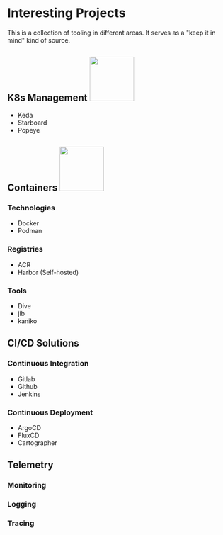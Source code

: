 # Interesting Projects
This is a collection of tooling in different areas. It serves as a "keep it in mind" kind of source. 
## K8s Management <img src="https://kubernetes.io/images/kubernetes-horizontal-color.png" width="100">
- Keda
- Starboard
- Popeye

## Containers <img src="https://thingsolver.com/wp-content/uploads/docker-cover.png" width="100">
### Technologies
- Docker
- Podman
### Registries
- ACR
- Harbor (Self-hosted)
### Tools
- Dive
- jib
- kaniko

## CI/CD Solutions
### Continuous Integration
- Gitlab
- Github
- Jenkins

### Continuous Deployment
- ArgoCD
- FluxCD
- Cartographer

## Telemetry
### Monitoring
### Logging
### Tracing
